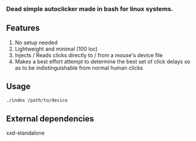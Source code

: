 ### Dead simple autoclicker made in bash for linux systems.

## Features
1. No setup needed
2. Lightweight and minimal (100 loc)
3. Injects / Reads clicks directly to / from a mouse's device file
4. Makes a best effort attempt to determine the best set of click delays so as to be indistinguishable from normal human clicks

## Usage
```bash
./index /path/to/device
```

## External dependencies
xxd-standalone
